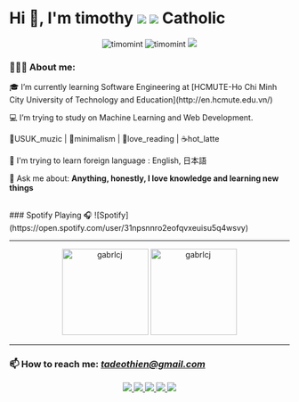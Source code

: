 <h1 align="left">Hi 👋, I'm timothy <img src="https://img.icons8.com/color/48/000000/vietnam-circular.png"/> <img src="https://img.icons8.com/fluent/48/000000/church.png"/> Catholic </h1>

<p align="center"> 
  <img src="https://komarev.com/ghpvc/?username=timomint" alt="timomint" /> 
  <img src="https://badges.pufler.dev/repos/timomint" alt="timomint" /> 
  <img src="https://visitor-badge.laobi.icu/badge?page_id=timomint.timomint")</p>  
  
  <div align="left">
    <h3>👨🏽‍💻 About me:</h3>
        <p> 🎓 I’m currently learning Software Engineering at [HCMUTE-Ho Chi Minh City University of Technology and Education](http://en.hcmute.edu.vn/)
        <p> 💻 I’m trying to study on Machine Learning and Web Development. 
        <p> 🎼USUK_muzic | 🍏minimalism | 📖love_reading | ☕hot_latte</p>
        <p> 📖 I'm trying to learn foreign language : English, 日本語</p>
        <p> 💬 Ask me about: <b>Anything, honestly, I love knowledge and learning new things</b></p>  
  </div><br>
  ### Spotify Playing 🎧
  ![Spotify](https://open.spotify.com/user/31npsnnro2eofqvxeuisu5q4wsvy)


-----
<div align="center">
    <img height="155em" src="https://github-readme-stats.vercel.app/api?username=gabrlcj&show_icons=true&theme=slateorange&title_color=f34213&text_color=0c0c0c&icon_color=0c0c0c&locale=en&hide_border=true&bg_color=bbb8b2" alt="gabrlcj" />
    <img height="155em" src="https://github-readme-stats.vercel.app/api/top-langs?username=gabrlcj&show_icons=true&theme=slateorange&title_color=f34213&text_color=0c0c0c&icon_color=0c0c0c&layout=compact&hide_border=true&bg_color=bbb8b2" alt="gabrlcj" />
</div>

-----
### 📫 How to reach me: *tadeothien@gmail.com*
<p align="center">  
  <a href="https://www.facebook.com/tadeothien" alt="Facebook">
    <img src="https://img.icons8.com/ios/50/000000/facebook-new.png" />
  </a> 
  <a href="https://github.com/timomint" alt="Github">
    <img src="https://img.icons8.com/ios/50/000000/github-2.png"/>
  </a> 
  <a href="https://www.flickr.com/photos/timothylysf/" alt="Flickr">
    <img src="https://img.icons8.com/ios/50/000000/flickr.png""/>
  </a>
  <a href="https://linkedin.com/in/timomint" target="_blank">
    <img src="https://img.icons8.com/ios/50/000000/linkedin.png"/>
  </a>
  <a href="https://www.instagram.com/xxieqmizh/" target="_blank">
    <img src="https://img.icons8.com/ios/50/000000/instagram-new--v2.png"/>
  </a>
                                                                       
</p>





 
<!--https://github.com/anuraghazra/github-readme-stats/blob/master/themes/README.md-->
